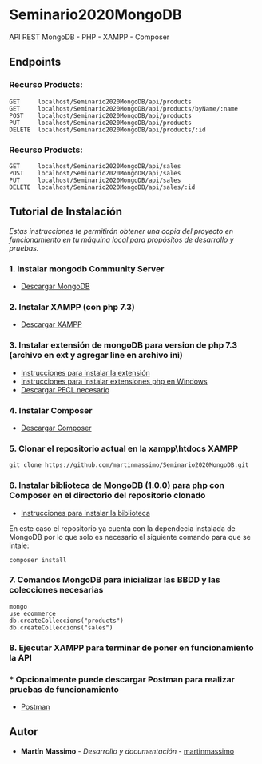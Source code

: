 # Seminario2020MongoDB
API REST MongoDB - PHP - XAMPP - Composer
## Endpoints
### Recurso Products:
```
GET     localhost/Seminario2020MongoDB/api/products
GET     localhost/Seminario2020MongoDB/api/products/byName/:name
POST    localhost/Seminario2020MongoDB/api/products
PUT     localhost/Seminario2020MongoDB/api/products
DELETE  localhost/Seminario2020MongoDB/api/products/:id
```
### Recurso Products:
```
GET     localhost/Seminario2020MongoDB/api/sales
POST    localhost/Seminario2020MongoDB/api/sales
PUT     localhost/Seminario2020MongoDB/api/sales
DELETE  localhost/Seminario2020MongoDB/api/sales/:id
```

## Tutorial de Instalación
_Estas instrucciones te permitirán obtener una copia del proyecto en funcionamiento en tu máquina local para propósitos de desarrollo y pruebas._

### 1. Instalar mongodb Community Server
* [Descargar MongoDB](https://www.mongodb.com/try/download/community?tck=docs_server)

### 2. Instalar XAMPP (con php 7.3)
* [Descargar XAMPP](https://www.apachefriends.org/es/download.html)

### 3. Instalar extensión de mongoDB para version de php 7.3 (archivo en ext y agregar line en archivo ini)
* [Instrucciones para instalar la extensión](https://www.php.net/manual/en/mongodb.installation.pecl.php)
* [Instrucciones para instalar extensiones php en Windows](https://www.php.net/manual/es/install.pecl.windows.php)
* [Descargar PECL necesario](https://pecl.php.net/package/mongodb)

### 4. Instalar Composer
* [Descargar Composer](https://getcomposer.org/download/)

### 5. Clonar el repositorio actual en la xampp\htdocs XAMPP
```
git clone https://github.com/martinmassimo/Seminario2020MongoDB.git
```

### 6. Instalar biblioteca de MongoDB (1.0.0) para php con Composer en el directorio del repositorio clonado
* [Instrucciones para instalar la biblioteca](https://www.php.net/manual/es/mongodb.tutorial.library.php)

En este caso el repositorio ya cuenta con la dependecia instalada de MongoDB por lo que solo es necesario el siguiente comando para que se intale:
```
composer install
```


### 7. Comandos MongoDB para inicializar las BBDD y las colecciones necesarias
```
mongo
use ecommerce
db.createColleccions("products")
db.createColleccions("sales")
```

### 8. Ejecutar XAMPP para terminar de poner en funcionamiento la API

### * Opcionalmente puede descargar Postman para realizar pruebas de funcionamiento

* [Postman](https://www.postman.com/downloads/)

## Autor

* **Martín Massimo** - *Desarrollo y documentación* - [martinmassimo](https://github.com/martinmassimo)
